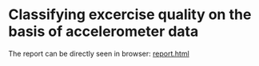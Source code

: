 Classifying excercise quality on the basis of accelerometer data
================================================================

The report can be directly seen in browser:
[report.html](http://htmlpreview.github.io/?https://github.com/vatirr/MachLearn_Assignment/blob/master/report.html)
